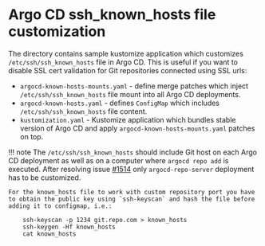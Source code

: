 # Argo CD ssh_known_hosts file customization

The directory contains sample kustomize application which customizes `/etc/ssh/ssh_known_hosts` file in Argo CD. This is useful if you want to disable SSL cert validation
for Git repositories connected using SSL urls:

- `argocd-known-hosts-mounts.yaml` - define merge patches which inject `/etc/ssh/ssh_known_hosts` file mount into all Argo CD deployments.
- `argocd-known-hosts.yaml` - defines `ConfigMap` which includes `/etc/ssh/ssh_known_hosts` file content.
- `kustomization.yaml` - Kustomize application which bundles stable version of Argo CD and apply `argocd-known-hosts-mounts.yaml` patches on top.

!!! note
    The `/etc/ssh/ssh_known_hosts` should include Git host on each Argo CD deployment as well as on a computer where `argocd repo add` is executed. After resolving issue
    [#1514](https://github.com/argoproj/argo-cd/issues/1514) only `argocd-repo-server` deployment has to be customized.

    For the known_hosts file to work with custom repository port you have to obtain the public key using `ssh-keyscan` and hash the file before adding it to configmap, i.e.:
```
    ssh-keyscan -p 1234 git.repo.com > known_hosts
    ssh-keygen -Hf known_hosts
    cat known_hosts
```
